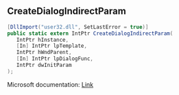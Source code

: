 ## CreateDialogIndirectParam

```csharp
[DllImport("user32.dll", SetLastError = true)]
public static extern IntPtr CreateDialogIndirectParam(
   IntPtr hInstance,
   [In] IntPtr lpTemplate,
   IntPtr hWndParent,
   [In] IntPtr lpDialogFunc,
   IntPtr dwInitParam
);
```

Microsoft documentation: [Link](https://docs.microsoft.com/en-us/windows/win32/api/winuser/nf-winuser-createdialogindirectparama)

